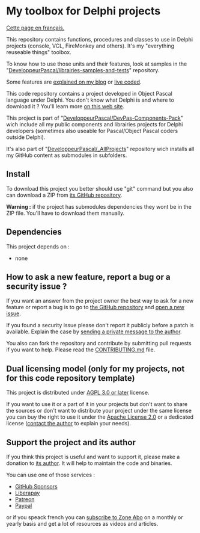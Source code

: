 # My toolbox for Delphi projects

[Cette page en français.](LISEZMOI.md)

This repository contains functions, procedures and classes to use in Delphi projects (console, VCL, FireMonkey and others). It's my "everything reuseable things" toolbox.

To know how to use those units and their features, look at samples in the "[DeveloppeurPascal/librairies-samples-and-tests](https://github.com/DeveloppeurPascal/librairies-samples-and-tests)" repository.

Some features are [explained on my blog](https://developpeur-pascal.fr/librairies-publiques.html) or [live coded](https://serialstreameur.fr/librairies-et-composants.html).

This code repository contains a project developed in Object Pascal language under Delphi. You don't know what Delphi is and where to download it ? You'll learn more [on this web site](https://delphi-resources.developpeur-pascal.fr/).

This project is part of "[DeveloppeurPascal/DevPas-Components-Pack](https://github.com/DeveloppeurPascal/DevPas-Components-Pack)" wich include all my public components and librairies projects for Delphi developers (sometimes also useable for Pascal/Object Pascal coders outside Delphi).

It's also part of "[DeveloppeurPascal/_AllProjects](https://github.com/DeveloppeurPascal/_AllProjects)" repository wich installs all my GitHub content as submodules in subfolders.

## Install

To download this project you better should use "git" command but you also can download a ZIP from [its GitHub repository](https://github.com/DeveloppeurPascal/librairies).

**Warning :** if the project has submodules dependencies they wont be in the ZIP file. You'll have to download them manually.

## Dependencies

This project depends on :

* none

## How to ask a new feature, report a bug or a security issue ?

If you want an answer from the project owner the best way to ask for a new feature or report a bug is to go to [the GitHub repository](https://github.com/DeveloppeurPascal/librairies) and [open a new issue](https://github.com/DeveloppeurPascal/librairies/issues).

If you found a security issue please don't report it publicly before a patch is available. Explain the case by [sending a private message to the author](https://developpeur-pascal.fr/nous-contacter.php).

You also can fork the repository and contribute by submitting pull requests if you want to help. Please read the [CONTRIBUTING.md](CONTRIBUTING.md) file.

## Dual licensing model (only for my projects, not for this code repository template)

This project is distributed under [AGPL 3.0 or later](https://choosealicense.com/licenses/agpl-3.0/) license.

If you want to use it or a part of it in your projects but don't want to share the sources or don't want to distribute your project under the same license you can buy the right to use it under the [Apache License 2.0](https://choosealicense.com/licenses/apache-2.0/) or a dedicated license ([contact the author](https://developpeur-pascal.fr/nous-contacter.php) to explain your needs).

## Support the project and its author

If you think this project is useful and want to support it, please make a donation to [its author](https://github.com/DeveloppeurPascal). It will help to maintain the code and binaries.

You can use one of those services :

* [GitHub Sponsors](https://github.com/sponsors/DeveloppeurPascal)
* [Liberapay](https://liberapay.com/PatrickPremartin)
* [Patreon](https://www.patreon.com/patrickpremartin)
* [Paypal](https://www.paypal.com/paypalme/patrickpremartin)

or if you speack french you can [subscribe to Zone Abo](https://zone-abo.fr/nos-abonnements.php) on a monthly or yearly basis and get a lot of resources as videos and articles.
